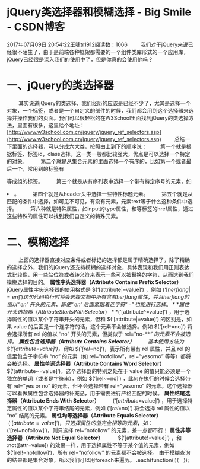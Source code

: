# jQuery类选择器和模糊选择 - Big Smile - CSDN博客
2017年07月09日 20:54:22[王啸tr1912](https://me.csdn.net/tr1912)阅读数：1066
        我们对于jQuery来说已经很不陌生了，由于是前端各种框架都需要的一个组件类库形式的一个应用库，jQuery已经很是深入我们的使用中了，但是你真的会使用他吗？
# 一、jQuery的类选择器
        其实说道jQuery的类选择，我们经历的应该是已经不少了，尤其是选择一个对象，一个标签，或者是一个自定义的部件的时候，我们都会用到这个选择器来选择并操作我们的页面。我们可以很轻松的在W3School里面找到jQuery的类选择方法，里面有很多，这里给个地址：[http://www.w3school.com.cn/jquery/jquery_ref_selectors.asp](http://www.w3school.com.cn/jquery/jquery_ref_selectors.asp)
        总结一下里面的选择器，可以分成六大类，按照由上到下的顺序说：
        第一个就是根据标签、标签id，class选择，这一类一般都比较强大，优点是可以选择一个特定的对象。
        第二个就是从集合元素的里面选择一个有序的，比如第一个或者最后一个，常用到的标签有<p><tr>等成组的标签。
        第三个就是从有序列表中选择一个带有特定序号的元素，如<li>。
        第四个就是从header头中选择一些特性标题元素。
        第五个就是从匹配的条件中选择，如可见不可见，有没有元素，元素text等于什么这种条件中选择。
        第六种就是特殊属性，如input的type属性，和<a>等标签的href属性，通过这些特殊的属性可以找到我们自定义的特殊元素。
# 二、模糊选择
        上面的选择器直接对应条件或者标记的选择都是属于精确选择了，除了精确的选择之外，我们的jQuery还支持模糊的选择对象，具体表现和我们用正则表达式比较像，用一些站位符或者转义符来表示一些可以被替换的字符，从而达到我们模糊选择的目的。
**属性字头选择器（Attribute Contains Prefix Selector）**
        jQuery属性字头选择器的使用格式是 $(‘[attribute|=value]‘) ，例如 $(‘[herflang|=en]‘) 这句代码执行时将会选择文档中所有含有 herflang 属性，并且 herflang 的值以 “en” 开头的元素，即使 “en” 后面紧跟着连字符 “-” 也能进行选择。
**属性开头选择器（Attribute Starts With Selector）**
         $(‘[attribute^=value]‘) ，用于选择属性的值以某个字符串开头的元素，但和 $(‘[attribute|=value]‘) 的区别是，如果 value 的后面是一个连字符的话，这个元素不会被选择。例如 $(‘[rel^=no]‘) 将会选择所有 rel 的值以 “no” 开头的元素，但类似于 rel=”no-****” 的元素不会被选择。
**属性包含选择器（Attribute Contains Selector）**
        基本使用方法为 $(‘[attribute*=value]‘)，例如 $(‘[rel*=no]‘)，表示所有带有 rel 属性，并且 rel 的值里包含子字符串 “no” 的元素（如 rel=”nofollow”，rel=”yesorno” 等等）都将会被选择。
**属性单词选择器（Attribute Contains Word Selector）**
        $(‘[attribute~=value]‘)，这个选择器的特别之处在于 value 的值只能必须是一个独立的单词（或者是字符串），例如 $(‘[rel~=no]‘) ，此句在执行的时候会选择带有 rel=”yes or no” 的元素，但不会选择带有 rel=”yesorno” 的元素。这个选择器可以看做属性包含选择器的补充品，用于需要进行严格匹配的时候。
**属性结尾选择器（Attribute Ends With Selector）**
        $(‘[attribute$=value]‘) ，用于选择特定属性的值以某个字符串结尾的元素，例如 $(‘[rel$=no]‘) 将会选择 rel 属性的值以 “no” 结尾的元素。
**属性均等选择器（Attribute Equals Selector）**
       $(‘[attribute=value]‘) ，只选择属性的值完全相等的元素，如：$(‘[rel=nofollow]‘)，则只选择 rel=”nofollow” 的元素，差一点都不行！
**属性非等选择器（Attribute Not Equal Selector）**
         $(‘[attribute!=value]‘) ，和 :not([attr=value]) 的效果一样，用于选择属性不等于某个值的元素，例如 $(‘[rel!=nofollow]‘)，所有 rel=”nofollow” 的元素都不会被选择。
由于模糊查询的结果都是集合对象，所以我们可以用foreach来遍历。
.each(function(i){  
});
